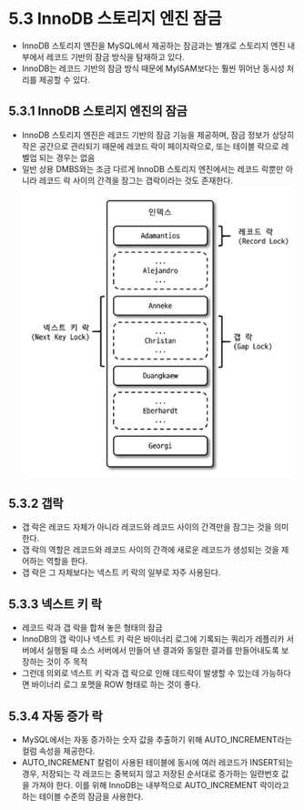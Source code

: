 # 5.3 InnoDB 스토리지 엔진 잠금
- InnoDB 스토리지 엔진을 MySQL에서 제공하는 잠금과는 별개로 스토리지 엔진 내부에서 레코드 기반의 잠금 방식을 탐재하고 있다.
- InnoDB는 레코드 기반의 잠금 방식 때문에 MyISAM보다는 훨씬 뛰어난 동시성 처리를 제공할 수 있다.

## 5.3.1 InnoDB 스토리지 엔진의 잠금
- InnoDB 스토리지 엔진은 레코드 기반의 잠금 기능을 제공하며, 잠금 정보가 상당히 작은 공간으로 관리되기 때문에 레코드 락이 페이지락으로, 또는 테이블 락으로 레벨업 되는 경우는 없음
-  일반 상용 DMBS와는 조금 다르게 InnoDB 스토리지 엔진에서는 레코드 락뿐만 아니라 레코드 락 사이의 간격을 잠그는 갭락이라는 것도 존재한다.
![InnoDB 잠금의 종류(점선의 레코드는 실제 존재하지 않는 레코드를 가정한 것음)](./images/InnoDB%20잠금의%20종류.png)


## 5.3.2 갭락
- 갭 락은 레코드 자체가 아니라 레코드와 레코드 사이의 간격만을 잠그는 것을 의미한다. 
- 갭 락의 역할은 레코드와 레코드 사이의 간격에 새로운 레코드가 생성되는 것을 제어하는 역할을 한다. 
- 갭 락은 그 자체보다는 넥스트 키 락의 일부로 자주 사용된다.


## 5.3.3 넥스트 키 락
- 레코드 락과 갭 락을 합쳐 놓은 형태의 잠금
- InnoDB의 갭 락이나 넥스트 키 락은 바이너리 로그에 기록되는 쿼리가 레플리카 서버에서 실행될 때 소스 서버에서 만들어 낸 결과와 동일한 결과를 만들어내도록 보장하는 것이 주 목적
- 그런데 의외로 넥스트 키 락과 갭 락으로 인해 데드락이 발생할 수 있는데 가능하다면 바이너리 로그 포맷을 ROW 형태로 하는 것이 좋다.

## 5.3.4 자동 증가 락
- MySQL에서는 자동 증가하는 숫자 값을 추출하기 위해 AUTO_INCREMENT라는 컬럼 속성을 제공한다. 
- AUTO_INCREMENT 칼럼이 사용된 테이블에 동시에 여러 레코드가 INSERT되는 경우, 저장되는 각 레코드는 중복되지 않고 저장된 순서대로 증가하는 일련번호 값을 가져야 한다. 이를 위해 InnoDB는 내부적으로 AUTO_INCREMENT 락이라고 하는 테이블 수준의 잠금을 사용한다.